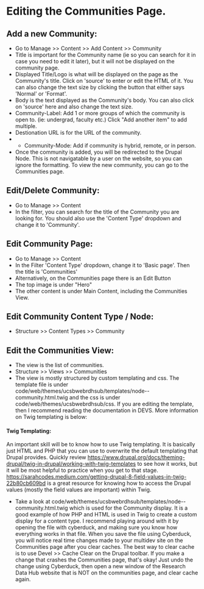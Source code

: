# Editing the Communities Page.

## Add a new Community:
- Go to Manage >> Content >> Add Content >> Community
- Title is important for the Community name (ie so you can search for it in case you need to edit it later), but it will not be displayed on the community page.
- Displayed Title/Logo is what will be displayed on the page as the Community's title.  Click on 'source' to enter or edit the HTML of it.  You can also change the text size by clicking the button that either says 'Normal' or 'Format'.  
- Body is the text displayed as the Community's body.  You can also click on 'source' here and also change the text size.
- Community-Label: Add 1 or more groups of which the community is open to.  (ie: undergrad, faculty etc.) Click "Add another item" to add multiple.
- Destionation URL is for the URL of the community.  
- - Community-Mode: Add if community is hybrid, remote, or in person.  
- Once the community is added, you will be redirected to the Drupal Node.  This is not navigatable by a user on the website, so you can ignore the formatting.  To view the new community, you can go to the Communities page.

## Edit/Delete Community:
- Go to Manage >> Content
- In the filter, you can search for the title of the Community you are looking for.  You should also use the 'Content Type' dropdown and change it to 'Community'.  

## Edit Community Page:  
- Go to Manage >> Content
- In the Filter 'Content Type' dropdown, change it to 'Basic page'.  Then the title is 'Communities'  
- Alternatively, on the Communities page there is an Edit Button
- The top image is under "Hero"
- The other content is under Main Content, including the Communities View.


## Edit Community Content Type / Node:
- Structure >> Content Types >> Community

## Edit the Communities View:
- The view is the list of communities.
- Structure >> Views >> Communities
- The view is mostly structured by custom templating and css.  The template file is under code/web/themes/ucsbwebrdhsub/templates/node--community.html.twig and the css is under  code/web/themes/ucsbwebrdhsub/css.  If you are editing the template, then I recommend reading the documentation in DEVS.  More information on Twig templating is below:

#### Twig Templating: 
An important skill will be to know how to use Twig templating.  It is basically just HTML and PHP that you can use to overwrite the default templating that Drupal provides.  Quickly review https://www.drupal.org/docs/theming-drupal/twig-in-drupal/working-with-twig-templates to see how it works, but it will be most helpful to practice when you get to that stage.  https://sarahcodes.medium.com/getting-drupal-8-field-values-in-twig-22b80cb609bd is a great resource for knowing how to access the Drupal values (mostly the field values are important) within Twig. 
- Take a look at code/web/themes/ucsbwebrdhsub/templates/node--community.html.twig which is used for the Community display.  It is a good example of how PHP and HTML is used in Twig to create a custom display for a content type. I recommend playing around with it by opening the file with cyberduck, and making sure you know how everything works in that file.  When you save the file using Cyberduck, you will notice real time changes made to your multidev site on the Communities page after you clear caches.  The best way to clear cache is to use Devel >> Cache Clear on the Drupal toolbar.  If you make a change that crashes the Communities page, that's okay! Just undo the change using Cyberduck, then open a new window of the Research Data Hub website that is NOT on the communities page, and clear cache again.  